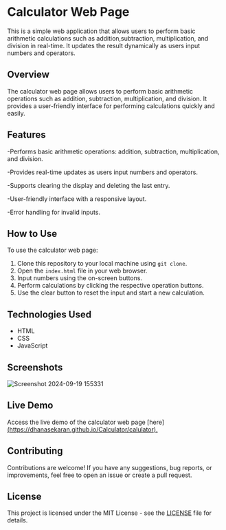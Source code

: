 # Calculator Web Page

This is a simple web application that allows users to perform basic arithmetic calculations such as addition,subtraction, multiplication, and division in real-time. It updates the result dynamically as users input numbers and operators.

## Overview

The calculator web page allows users to perform basic arithmetic operations such as addition, subtraction, multiplication, and division. It provides a user-friendly interface for performing calculations quickly and easily.

## Features

-Performs basic arithmetic operations: addition, subtraction, multiplication, and division.

-Provides real-time updates as users input numbers and operators.

-Supports clearing the display and deleting the last entry.

-User-friendly interface with a responsive layout.

-Error handling for invalid inputs.

## How to Use

To use the calculator web page:

1. Clone this repository to your local machine using `git clone`.
2. Open the `index.html` file in your web browser.
3. Input numbers using the on-screen buttons.
4. Perform calculations by clicking the respective operation buttons.
5. Use the clear button to reset the input and start a new calculation.

## Technologies Used

- HTML
- CSS
- JavaScript


## Screenshots

![Screenshot 2024-09-19 155331](https://github.com/user-attachments/assets/406f2abe-0ee3-4846-891b-70f6326d87ff)


## Live Demo

Access the live demo of the calculator web page [here][(https://dhanasekaran.github.io/Calculator/calulator).](https://dhanasekaran2004.github.io/Calculator/)

## Contributing

Contributions are welcome! If you have any suggestions, bug reports, or improvements, feel free to open an issue or create a pull request.

## License

This project is licensed under the MIT License - see the [LICENSE](LICENSE) file for details.
